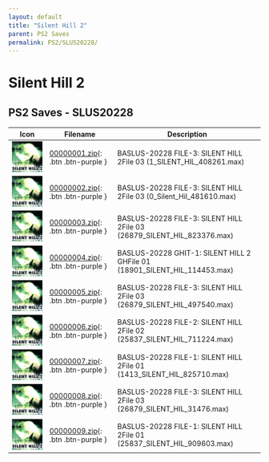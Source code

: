 ```yaml
---
layout: default
title: "Silent Hill 2"
parent: PS2 Saves
permalink: PS2/SLUS20228/
---
```

# Silent Hill 2

## PS2 Saves - SLUS20228

| Icon | Filename | Description |
|------|----------|-------------|
| ![Silent Hill 2](icon0.png) | [00000001.zip](00000001.zip){: .btn .btn-purple } | BASLUS-20228 FILE-3: SILENT HILL 2File 03 (1_SILENT_HIL_408261.max) |
| ![Silent Hill 2](icon0.png) | [00000002.zip](00000002.zip){: .btn .btn-purple } | BASLUS-20228 FILE-3: SILENT HILL 2File 03 (0_Silent_Hil_481610.max) |
| ![Silent Hill 2](icon0.png) | [00000003.zip](00000003.zip){: .btn .btn-purple } | BASLUS-20228 FILE-3: SILENT HILL 2File 03 (26879_SILENT_HIL_823376.max) |
| ![Silent Hill 2](icon0.png) | [00000004.zip](00000004.zip){: .btn .btn-purple } | BASLUS-20228 GHIT-1: SILENT HILL 2 GHFile 01 (18901_SILENT_HIL_114453.max) |
| ![Silent Hill 2](icon0.png) | [00000005.zip](00000005.zip){: .btn .btn-purple } | BASLUS-20228 FILE-3: SILENT HILL 2File 03 (26879_SILENT_HIL_497540.max) |
| ![Silent Hill 2](icon0.png) | [00000006.zip](00000006.zip){: .btn .btn-purple } | BASLUS-20228 FILE-2: SILENT HILL 2File 02 (25837_SILENT_HIL_711224.max) |
| ![Silent Hill 2](icon0.png) | [00000007.zip](00000007.zip){: .btn .btn-purple } | BASLUS-20228 FILE-1: SILENT HILL 2File 01 (1413_SILENT_HIL_825710.max) |
| ![Silent Hill 2](icon0.png) | [00000008.zip](00000008.zip){: .btn .btn-purple } | BASLUS-20228 FILE-3: SILENT HILL 2File 03 (26879_SILENT_HIL_31476.max) |
| ![Silent Hill 2](icon0.png) | [00000009.zip](00000009.zip){: .btn .btn-purple } | BASLUS-20228 FILE-1: SILENT HILL 2File 01 (25837_SILENT_HIL_909603.max) |
